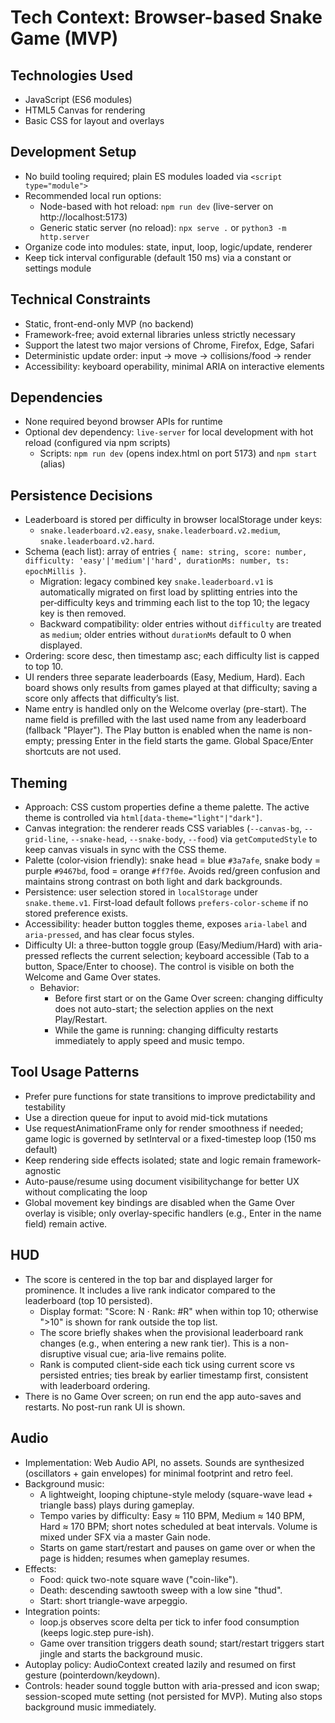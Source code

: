 # Tech Context: Browser-based Snake Game (MVP)

## Technologies Used
- JavaScript (ES6 modules)
- HTML5 Canvas for rendering
- Basic CSS for layout and overlays

## Development Setup
- No build tooling required; plain ES modules loaded via `<script type="module">`
- Recommended local run options:
  - Node-based with hot reload: `npm run dev` (live-server on http://localhost:5173)
  - Generic static server (no reload): `npx serve .` or `python3 -m http.server`
- Organize code into modules: state, input, loop, logic/update, renderer
- Keep tick interval configurable (default 150 ms) via a constant or settings module

## Technical Constraints
- Static, front-end-only MVP (no backend)
- Framework-free; avoid external libraries unless strictly necessary
- Support the latest two major versions of Chrome, Firefox, Edge, Safari
- Deterministic update order: input → move → collisions/food → render
- Accessibility: keyboard operability, minimal ARIA on interactive elements

## Dependencies
- None required beyond browser APIs for runtime
- Optional dev dependency: `live-server` for local development with hot reload (configured via npm scripts)
  - Scripts: `npm run dev` (opens index.html on port 5173) and `npm start` (alias)

## Persistence Decisions
- Leaderboard is stored per difficulty in browser localStorage under keys:
  - `snake.leaderboard.v2.easy`, `snake.leaderboard.v2.medium`, `snake.leaderboard.v2.hard`.
- Schema (each list): array of entries `{ name: string, score: number, difficulty: 'easy'|'medium'|'hard', durationMs: number, ts: epochMillis }`.
  - Migration: legacy combined key `snake.leaderboard.v1` is automatically migrated on first load by splitting entries into the per‑difficulty keys and trimming each list to the top 10; the legacy key is then removed.
  - Backward compatibility: older entries without `difficulty` are treated as `medium`; older entries without `durationMs` default to 0 when displayed.
- Ordering: score desc, then timestamp asc; each difficulty list is capped to top 10.
- UI renders three separate leaderboards (Easy, Medium, Hard). Each board shows only results from games played at that difficulty; saving a score only affects that difficulty’s list.
- Name entry is handled only on the Welcome overlay (pre-start). The name field is prefilled with the last used name from any leaderboard (fallback "Player"). The Play button is enabled when the name is non-empty; pressing Enter in the field starts the game. Global Space/Enter shortcuts are not used.

## Theming
- Approach: CSS custom properties define a theme palette. The active theme is controlled via `html[data-theme="light"|"dark"]`.
- Canvas integration: the renderer reads CSS variables (`--canvas-bg`, `--grid-line`, `--snake-head`, `--snake-body`, `--food`) via `getComputedStyle` to keep canvas visuals in sync with the CSS theme.
- Palette (color‑vision friendly): snake head = blue `#3a7afe`, snake body = purple `#9467bd`, food = orange `#ff7f0e`. Avoids red/green confusion and maintains strong contrast on both light and dark backgrounds.
- Persistence: user selection stored in `localStorage` under `snake.theme.v1`. First-load default follows `prefers-color-scheme` if no stored preference exists.
- Accessibility: header button toggles theme, exposes `aria-label` and `aria-pressed`, and has clear focus styles.
- Difficulty UI: a three-button toggle group (Easy/Medium/Hard) with aria-pressed reflects the current selection; keyboard accessible (Tab to a button, Space/Enter to choose). The control is visible on both the Welcome and Game Over states.
  - Behavior:
    - Before first start or on the Game Over screen: changing difficulty does not auto-start; the selection applies on the next Play/Restart.
    - While the game is running: changing difficulty restarts immediately to apply speed and music tempo.

## Tool Usage Patterns
- Prefer pure functions for state transitions to improve predictability and testability
- Use a direction queue for input to avoid mid-tick mutations
- Use requestAnimationFrame only for render smoothness if needed; game logic is governed by setInterval or a fixed-timestep loop (150 ms default)
- Keep rendering side effects isolated; state and logic remain framework-agnostic
- Auto-pause/resume using document visibilitychange for better UX without complicating the loop
- Global movement key bindings are disabled when the Game Over overlay is visible; only overlay-specific handlers (e.g., Enter in the name field) remain active.

## HUD
- The score is centered in the top bar and displayed larger for prominence. It includes a live rank indicator compared to the leaderboard (top 10 persisted).
  - Display format: "Score: N · Rank: #R" when within top 10; otherwise ">10" is shown for rank outside the top list.
  - The score briefly shakes when the provisional leaderboard rank changes (e.g., when entering a new rank tier). This is a non-disruptive visual cue; aria-live remains polite.
  - Rank is computed client-side each tick using current score vs persisted entries; ties break by earlier timestamp first, consistent with leaderboard ordering.
- There is no Game Over screen; on run end the app auto-saves and restarts. No post-run rank UI is shown.

## Audio
- Implementation: Web Audio API, no assets. Sounds are synthesized (oscillators + gain envelopes) for minimal footprint and retro feel.
- Background music:
  - A lightweight, looping chiptune-style melody (square-wave lead + triangle bass) plays during gameplay.
  - Tempo varies by difficulty: Easy ≈ 110 BPM, Medium ≈ 140 BPM, Hard ≈ 170 BPM; short notes scheduled at beat intervals. Volume is mixed under SFX via a master Gain node.
  - Starts on game start/restart and pauses on game over or when the page is hidden; resumes when gameplay resumes.
- Effects:
  - Food: quick two-note square wave ("coin-like").
  - Death: descending sawtooth sweep with a low sine "thud".
  - Start: short triangle-wave arpeggio.
- Integration points:
  - loop.js observes score delta per tick to infer food consumption (keeps logic.step pure-ish).
  - Game over transition triggers death sound; start/restart triggers start jingle and starts the background music.
- Autoplay policy: AudioContext created lazily and resumed on first gesture (pointerdown/keydown).
- Controls: header sound toggle button with aria-pressed and icon swap; session-scoped mute setting (not persisted for MVP). Muting also stops background music immediately.
